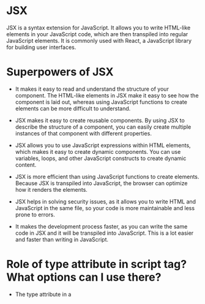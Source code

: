 # JSX

JSX is a syntax extension for JavaScript. It allows you to write HTML-like elements in your JavaScript code, which are then transpiled into regular JavaScript elements. It is commonly used with React, a JavaScript library for building user interfaces.

# Superpowers of JSX

- It makes it easy to read and understand the structure of your component. The HTML-like elements in JSX make it easy to see how the component is laid out, whereas using JavaScript functions to create elements can be more difficult to understand.

- JSX makes it easy to create reusable components. By using JSX to describe the structure of a component, you can easily create multiple instances of that component with different properties.

- JSX allows you to use JavaScript expressions within HTML elements, which makes it easy to create dynamic components. You can use variables, loops, and other JavaScript constructs to create dynamic content.

- JSX is more efficient than using JavaScript functions to create elements. Because JSX is transpiled into JavaScript, the browser can optimize how it renders the elements.

- JSX helps in solving security issues, as it allows you to write HTML and JavaScript in the same file, so your code is more maintainable and less prone to errors.

- It makes the development process faster, as you can write the same code in JSX and it will be transpiled into JavaScript. This is a lot easier and faster than writing in JavaScript.

# Role of type attribute in script tag? What options can I use there?

- The type attribute in a <script> tag is used to specify the type of script being used. It is used to help the browser understand the type of script and how it should be executed.

- The most common value for the type attribute is "text/javascript", which is the default value and indicates that the script is written in JavaScript.

Other values that can be used are:

- "module" which indicates that the script is an ECMAScript (ES) module
- "text/babel" or "text/jsx" when using babel to transpile JSX or es6
- "text/coffeescript" for scripts written in CoffeeScript
- "text/typescript" for scripts written in TypeScript
- "application/ld+json" for scripts containing JSON-LD data
